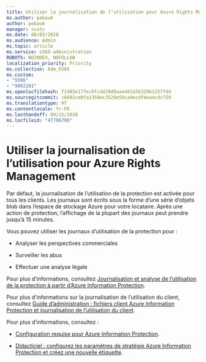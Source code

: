 ```yaml
---
title: Utiliser la journalisation de l’utilisation pour Azure Rights Management
ms.author: pebaum
author: pebaum
manager: scotv
ms.date: 08/03/2020
ms.audience: Admin
ms.topic: article
ms.service: o365-administration
ROBOTS: NOINDEX, NOFOLLOW
localization_priority: Priority
ms.collection: Adm_O365
ms.custom:
- "5506"
- "9002281"
ms.openlocfilehash: f1483e177ec6fcdd39d0aae481d3b329b11577d4
ms.sourcegitcommit: c6692ce0fa1358ec3529e59ca0ecdfdea4cdc759
ms.translationtype: HT
ms.contentlocale: fr-FR
ms.lasthandoff: 09/15/2020
ms.locfileid: "47796790"
---
```

# <a name="use-usage-logging-for-azure-rights-management"></a>Utiliser la journalisation de l’utilisation pour Azure Rights Management

Par défaut, la journalisation de l’utilisation de la protection est activée pour tous les clients. Les journaux sont écrits sous la forme d’une série d’objets blob dans l’espace de stockage Azure pour votre locataire. Après une action de protection, l’affichage de la plupart des journaux peut prendre jusqu’à 15 minutes.

Vous pouvez utiliser les journaux d’utilisation de la protection pour :

- Analyser les perspectives commerciales

- Surveiller les abus

- Effectuer une analyse légale

Pour plus d’informations, consultez [Journalisation et analyse de l’utilisation de la protection à partir d’Azure Information Protection](https://docs.microsoft.com/azure/information-protection/log-analyze-usage).

Pour plus d’informations sur la journalisation de l’utilisation du client, consultez [Guide d’administration : fichiers client Azure Information Protection et journalisation de l’utilisation du client](https://docs.microsoft.com/azure/information-protection/rms-client/client-admin-guide-files-and-logging).

Pour plus d’informations, consultez :

- [Configuration requise pour Azure Information Protection](https://docs.microsoft.com/azure/information-protection/get-started/requirements).
    
- [Didacticiel : configurez les paramètres de stratégie Azure Information Protection et créez une nouvelle étiquette](https://docs.microsoft.com/azure/information-protection/get-started/infoprotect-quick-start-tutorial).